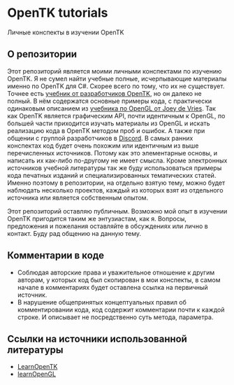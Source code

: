 OpenTK tutorials
=========================================================

Личные конспекты в изучении OpenTK

О репозитории
-------------

Этот репозиторий является моими личными конспектами по изучению OpenTK. Я не сумел найти учебные полные, исчерпывающие материалы именно по OpenTK для C#. Скорее всего по тому, что их не существует. Точнее есть [учебник от разработчиков OpenTK][LearnOpenTK], но он далеко не полный. В нём содержатся основные примеры кода, с практически одинаковым описанием из [учебника по OpenGL от Joey de Vries][learnOpenGL]. Так как OpenTK является графическим API, почти идентичным к OpenGL, по большей части приходится изучать материалы из OpenGL и искать реализацию кода в OpenTK методом проб и ошибок. А также при общении с группой разработчиков в [Discord][Discord]. В самых ранних конспектах код будет очень похожим или идентичным из выше перечисленных источников. Потому как это элементарные основы, и написать их как-либо по-другому не имеет смысла. Кроме электронных источников учебной литературы так же буду использоваться примеры кода печатных изданий и специализированных тематических статей. Именно поэтому в репозитории, на отдельно взятую тему, можно будет наблюдать несколько проектов, каждый из которых взят из отдельного источника или является собственным опытом.

Этот репозиторий оставляю публичным. Возможно мой опыт в изучении OpenTK пригодится таким же энтузиастам, как я. Вопросы, предложения и пожелания оставляйте в обсуждениях или лично в контакт. Буду рад общению на данную тему.

Комментарии в коде
-------------

* Соблюдая авторские права и уважительное отношение к другим авторам, у которых код был скопирован в мои конспекты, в самом начале в комментариях будет оставлена ссылка на первичный источник.
* В нарушение общепринятых концептуальных правил об комментировании кода, код содержит комментарии почти к каждой строке. И описывает не посредственно суть метода, параметра.

Ссылки на источники использованной литературы
-------------

* [LearnOpenTK](https://opentk.net/learn/index.html)
* [learnOpenGL](https://learnopengl.com/)


[LearnOpenTK]: https://opentk.net/learn/index.html
[Discord]: https://discord.gg/6HqD48s
[learnOpenGL]: https://learnopengl.com/

